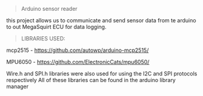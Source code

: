 > Arduino sensor reader

this project allows us to communicate and send sensor data from te arduino to out MegaSquirt ECU for data logging.

> LIBRARIES USED:

mcp2515 - https://github.com/autowp/arduino-mcp2515/

MPU6050 - https://github.com/ElectronicCats/mpu6050/
	
Wire.h and SPI.h libraries were also used for using the I2C and SPI protocols respectively
All of these libraries can be found in the arduino library manager
